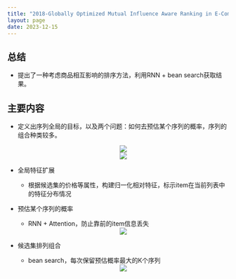 ```yaml
---
title: "2018-Globally Optimized Mutual Influence Aware Ranking in E-Commerce Search"
layout: page
date: 2023-12-15
---
```


## 总结

- 提出了一种考虑商品相互影响的排序方法，利用RNN + bean search获取结果。


## 主要内容

- 定义出序列全局的目标，以及两个问题：如何去预估某个序列的概率，序列的组合种类较多。
  <div style="text-align: center"><img src="/wiki/attach/images/miRnn-01.png" style="max-width:800px"></div>
  <div style="text-align: center"><img src="/wiki/attach/images/miRnn-02.png" style="max-width:800px"></div>

- 全局特征扩展
  - 根据候选集的价格等属性，构建归一化相对特征，标示item在当前列表中的特征分布情况

- 预估某个序列的概率
  - RNN + Attention，防止靠前的item信息丢失
  <div style="text-align: center"><img src="/wiki/attach/images/miRnn-03.png" style="max-width:800px"></div>

- 候选集排列组合
  - bean search，每次保留预估概率最大的K个序列
  <div style="text-align: center"><img src="/wiki/attach/images/miRnn-04.png" style="max-width:800px"></div>